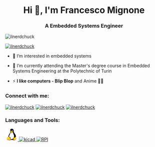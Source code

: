 <h1 align="center">Hi 👋, I'm Francesco Mignone</h1>
<h3 align="center">A Embedded Systems Engineer</h3>

<p align="left"> <img src="https://komarev.com/ghpvc/?username=ilnerdchuck&label=Profile%20views&color=0e75b6&style=flat" alt="ilnerdchuck" /> </p>

<p align="left"> <a href="https://twitter.com/ilnerdchuck" target="blank"><img src="https://img.shields.io/twitter/follow/ilnerdchuck?logo=twitter&style=for-the-badge" alt="ilnerdchuck" /></a> </p>

- 👀 I’m interested in embedded systems 

- 🌱 I’m currently attending the Master's degree course in Embedded Systems Engineering at the Polytechnic of Turin  

- ⚡ **I like computers - Blip Blop** and Anime 👀👀


<h3 align="left">Connect with me:</h3>
<p align="left">
<a href="https://twitter.com/ilnerdchuck" target="blank"><img align="center" src="https://raw.githubusercontent.com/rahuldkjain/github-profile-readme-generator/master/src/images/icons/Social/twitter.svg" alt="ilnerdchuck" height="30" width="40" /></a>
<a href="https://www.linkedin.com/in/francescomignone/" target="blank"><img align="center" src="https://raw.githubusercontent.com/rahuldkjain/github-profile-readme-generator/master/src/images/icons/Social/linked-in-alt.svg" alt="ilnerdchuck" height="30" width="40" /></a>
<a href="https://instagram.com/ilnerdchuck" target="blank"><img align="center" src="https://raw.githubusercontent.com/rahuldkjain/github-profile-readme-generator/master/src/images/icons/Social/instagram.svg" alt="ilnerdchuck" height="30" width="40" /></a>
</p>

<h3 align="left">Languages and Tools:</h3>
<p align="left"> <a href="https://www.linux.org/" target="_blank" rel="noreferrer"> <img src="https://raw.githubusercontent.com/devicons/devicon/master/icons/linux/linux-original.svg" alt="linux" width="40" height="40"/> </a> <a href="https://www.kicad.org/" target="_blank" rel="noreferrer"> <img src="https://www.kicad.org/img/kicad_logo_small.png" alt="kicad" width="80" height="40"/> </a> <a href="[https://unity.com/](https://www.raspberrypi.com/)" target="_blank" rel="noreferrer"> <img src="https://www.raspberrypi.com/app/uploads/2022/02/COLOUR-Raspberry-Pi-Symbol-Registered.png" alt="RPI" width="40" height="40"/> </a> </p>
